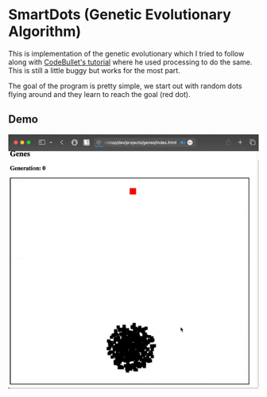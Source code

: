 # SmartDots (Genetic Evolutionary Algorithm)

This is implementation of the genetic evolutionary which I tried to follow along with [CodeBullet's tutorial](https://www.youtube.com/watch?v=BOZfhUcNiqk) where he used processing to do the same. This is still a little buggy but works for the most part. 

The goal of the program is pretty simple, we start out with random dots flying around and they learn to reach the goal (red dot).

## Demo

<p align="center">
  <img src="assets/demo.gif" alt="Demo GIF"/>
</p>

